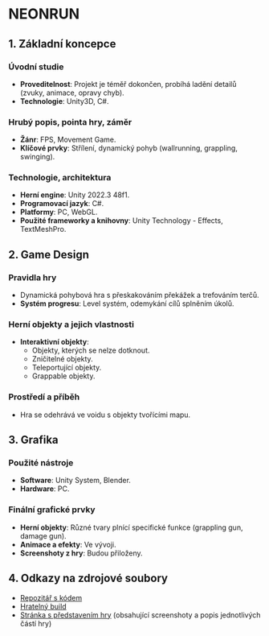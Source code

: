 # NEONRUN

## 1. Základní koncepce

### Úvodní studie
- **Proveditelnost**: Projekt je téměř dokončen, probíhá ladění detailů (zvuky, animace, opravy chyb).
- **Technologie**: Unity3D, C#.

### Hrubý popis, pointa hry, záměr
- **Žánr**: FPS, Movement Game.
- **Klíčové prvky**: Střílení, dynamický pohyb (wallrunning, grappling, swinging).

### Technologie, architektura
- **Herní engine**: Unity 2022.3 48f1.
- **Programovací jazyk**: C#.
- **Platformy**: PC, WebGL.
- **Použité frameworky a knihovny**: Unity Technology - Effects, TextMeshPro.

## 2. Game Design

### Pravidla hry
- Dynamická pohybová hra s přeskakováním překážek a trefováním terčů.
- **Systém progresu**: Level systém, odemykání cílů splněním úkolů.

### Herní objekty a jejich vlastnosti
- **Interaktivní objekty**:
  - Objekty, kterých se nelze dotknout.
  - Zničitelné objekty.
  - Teleportující objekty.
  - Grappable objekty.

### Prostředí a příběh
- Hra se odehrává ve voidu s objekty tvořícími mapu.

## 3. Grafika

### Použité nástroje
- **Software**: Unity System, Blender.
- **Hardware**: PC.

### Finální grafické prvky
- **Herní objekty**: Různé tvary plnící specifické funkce (grappling gun, damage gun).
- **Animace a efekty**: Ve vývoji.
- **Screenshoty z hry**: Budou přiloženy.

## 4. Odkazy na zdrojové soubory
- [Repozitář s kódem](https://github.com/JakubUlrych06/NEONRUN-SOURCE)
- [Hratelný build](https://jaqbgralti.itch.io/neonrun)
- [Stránka s představením hry](https://github.com/JakubUlrych06/NEONRUN-PROPAGACE) (obsahující screenshoty a popis jednotlivých částí hry)
